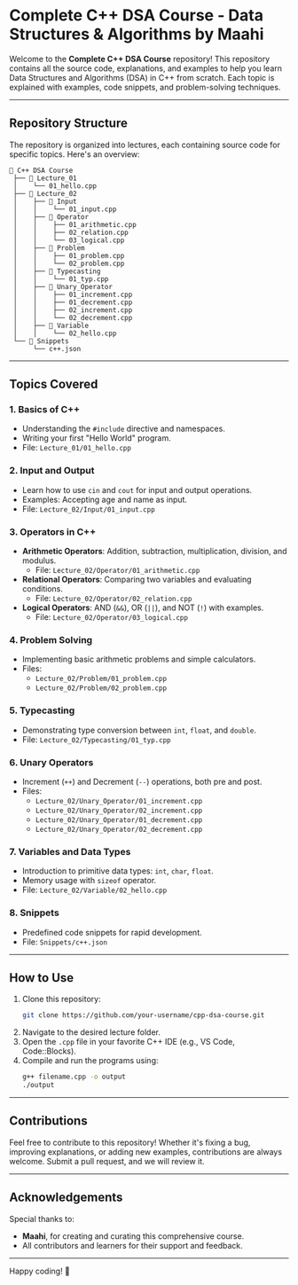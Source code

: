
# Complete C++ DSA Course - Data Structures & Algorithms by Maahi

Welcome to the **Complete C++ DSA Course** repository! This repository contains all the source code, explanations, and examples to help you learn Data Structures and Algorithms (DSA) in C++ from scratch. Each topic is explained with examples, code snippets, and problem-solving techniques.

---

## Repository Structure

The repository is organized into lectures, each containing source code for specific topics. Here's an overview:

```
📂 C++ DSA Course
 ├── 📂 Lecture_01
 │    └── 01_hello.cpp
 ├── 📂 Lecture_02
 │    ├── 📂 Input
 │    │    └── 01_input.cpp
 │    ├── 📂 Operator
 │    │    ├── 01_arithmetic.cpp
 │    │    ├── 02_relation.cpp
 │    │    └── 03_logical.cpp
 │    ├── 📂 Problem
 │    │    ├── 01_problem.cpp
 │    │    └── 02_problem.cpp
 │    ├── 📂 Typecasting
 │    │    └── 01_typ.cpp
 │    ├── 📂 Unary_Operator
 │    │    ├── 01_increment.cpp
 │    │    ├── 01_decrement.cpp
 │    │    ├── 02_increment.cpp
 │    │    └── 02_decrement.cpp
 │    ├── 📂 Variable
 │    │    └── 02_hello.cpp
 └── 📂 Snippets
      └── c++.json
```

---

## Topics Covered

### 1. **Basics of C++**
   - Understanding the `#include` directive and namespaces.
   - Writing your first "Hello World" program.
   - File: `Lecture_01/01_hello.cpp`

### 2. **Input and Output**
   - Learn how to use `cin` and `cout` for input and output operations.
   - Examples: Accepting age and name as input.
   - File: `Lecture_02/Input/01_input.cpp`

### 3. **Operators in C++**
   - **Arithmetic Operators**: Addition, subtraction, multiplication, division, and modulus.
     - File: `Lecture_02/Operator/01_arithmetic.cpp`
   - **Relational Operators**: Comparing two variables and evaluating conditions.
     - File: `Lecture_02/Operator/02_relation.cpp`
   - **Logical Operators**: AND (`&&`), OR (`||`), and NOT (`!`) with examples.
     - File: `Lecture_02/Operator/03_logical.cpp`

### 4. **Problem Solving**
   - Implementing basic arithmetic problems and simple calculators.
   - Files:
     - `Lecture_02/Problem/01_problem.cpp`
     - `Lecture_02/Problem/02_problem.cpp`

### 5. **Typecasting**
   - Demonstrating type conversion between `int`, `float`, and `double`.
   - File: `Lecture_02/Typecasting/01_typ.cpp`

### 6. **Unary Operators**
   - Increment (`++`) and Decrement (`--`) operations, both pre and post.
   - Files:
     - `Lecture_02/Unary_Operator/01_increment.cpp`
     - `Lecture_02/Unary_Operator/02_increment.cpp`
     - `Lecture_02/Unary_Operator/01_decrement.cpp`
     - `Lecture_02/Unary_Operator/02_decrement.cpp`

### 7. **Variables and Data Types**
   - Introduction to primitive data types: `int`, `char`, `float`.
   - Memory usage with `sizeof` operator.
   - File: `Lecture_02/Variable/02_hello.cpp`

### 8. **Snippets**
   - Predefined code snippets for rapid development.
   - File: `Snippets/c++.json`

---

## How to Use

1. Clone this repository:
   ```bash
   git clone https://github.com/your-username/cpp-dsa-course.git
   ```
2. Navigate to the desired lecture folder.
3. Open the `.cpp` file in your favorite C++ IDE (e.g., VS Code, Code::Blocks).
4. Compile and run the programs using:
   ```bash
   g++ filename.cpp -o output
   ./output
   ```

---

## Contributions

Feel free to contribute to this repository! Whether it's fixing a bug, improving explanations, or adding new examples, contributions are always welcome. Submit a pull request, and we will review it.

---

## Acknowledgements

Special thanks to:
- **Maahi**, for creating and curating this comprehensive course.
- All contributors and learners for their support and feedback.

---

Happy coding! 🚀
